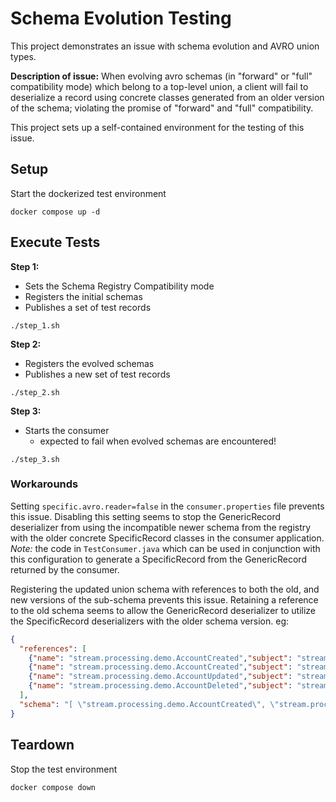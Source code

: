 # Schema Evolution Testing

This project demonstrates an issue with schema evolution and AVRO union types.

**Description of issue:**  When evolving avro schemas (in "forward" or "full" compatibility mode) which belong to a top-level union, a client will fail to deserialize a record using concrete classes generated from an older version of the schema; violating the promise of "forward" and "full" compatibility.     

This project sets up a self-contained environment for the testing of this issue.  

## Setup
Start the dockerized test environment

    docker compose up -d

## Execute Tests
**Step 1:**
- Sets the Schema Registry Compatibility mode
- Registers the initial schemas
- Publishes a set of test records

```
./step_1.sh
```

**Step 2:**
- Registers the evolved schemas
- Publishes a new set of test records

```
./step_2.sh
```

**Step 3:**
- Starts the consumer 
  - expected to fail when evolved schemas are encountered!

```
./step_3.sh
```

### Workarounds

Setting `specific.avro.reader=false` in the `consumer.properties` file prevents this issue.  Disabling this setting seems to stop the GenericRecord deserializer from using the incompatible newer schema from the registry with the older concrete SpecificRecord classes in the consumer application.  *Note:* the code in `TestConsumer.java` which can be used in conjunction with this configuration to generate a SpecificRecord from the GenericRecord returned by the consumer.  


Registering the updated union schema with references to both the old, and new versions of the sub-schema prevents this issue.  Retaining a reference to the old schema seems to allow the GenericRecord deserializer to utilize the SpecificRecord deserializers with the older schema version.  eg:

```json
{
  "references": [
    {"name": "stream.processing.demo.AccountCreated","subject": "stream.processing.demo.AccountCreated","version": 1},
    {"name": "stream.processing.demo.AccountCreated","subject": "stream.processing.demo.AccountCreated","version": 2},
    {"name": "stream.processing.demo.AccountUpdated","subject": "stream.processing.demo.AccountUpdated","version": 1},
    {"name": "stream.processing.demo.AccountDeleted","subject": "stream.processing.demo.AccountDeleted","version": 1}
  ],
  "schema": "[ \"stream.processing.demo.AccountCreated\", \"stream.processing.demo.AccountUpdated\", \"stream.processing.demo.AccountDeleted\"]"
}
```

## Teardown
Stop the test environment

    docker compose down
